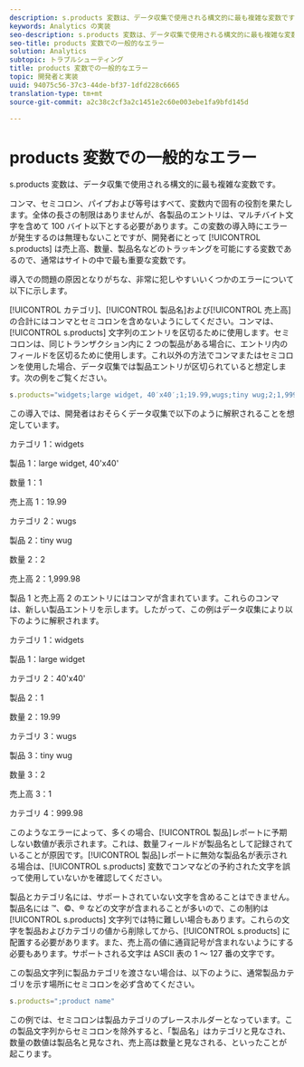 ```yaml
---
description: s.products 変数は、データ収集で使用される構文的に最も複雑な変数です。
keywords: Analytics の実装
seo-description: s.products 変数は、データ収集で使用される構文的に最も複雑な変数です。
seo-title: products 変数での一般的なエラー
solution: Analytics
subtopic: トラブルシューティング
title: products 変数での一般的なエラー
topic: 開発者と実装
uuid: 94075c56-37c3-44de-bf37-1dfd228c6665
translation-type: tm+mt
source-git-commit: a2c38c2cf3a2c1451e2c60e003ebe1fa9bfd145d

---
```



# products 変数での一般的なエラー

s.products 変数は、データ収集で使用される構文的に最も複雑な変数です。

コンマ、セミコロン、パイプおよび等号はすべて、変数内で固有の役割を果たします。全体の長さの制限はありませんが、各製品のエントリは、マルチバイト文字を含めて 100 バイト以下とする必要があります。この変数の導入時にエラーが発生するのは無理もないことですが、開発者にとって [!UICONTROL s.products] は売上高、数量、製品名などのトラッキングを可能にする変数であるので、通常はサイトの中で最も重要な変数です。

導入での問題の原因となりがちな、非常に犯しやすいいくつかのエラーについて以下に示します。

[!UICONTROL カテゴリ]、[!UICONTROL 製品名]および[!UICONTROL 売上高]の合計にはコンマとセミコロンを含めないようにしてください。コンマは、[!UICONTROL s.products] 文字列のエントリを区切るために使用します。セミコロンは、同じトランザクション内に 2 つの製品がある場合に、エントリ内のフィールドを区切るために使用します。これ以外の方法でコンマまたはセミコロンを使用した場合、データ収集では製品エントリが区切られていると想定します。次の例をご覧ください。

```js
s.products="widgets;large widget, 40′x40′;1;19.99,wugs;tiny wug;2;1,999.98";
```

この導入では、開発者はおそらくデータ収集で以下のように解釈されることを想定しています。

カテゴリ 1：widgets

製品 1：large widget, 40'x40'

数量 1：1

売上高 1：19.99

カテゴリ 2：wugs

製品 2：tiny wug

数量 2：2

売上高 2：1,999.98

製品 1 と売上高 2 のエントリにはコンマが含まれています。これらのコンマは、新しい製品エントリを示します。したがって、この例はデータ収集により以下のように解釈されます。

カテゴリ 1：widgets

製品 1：large widget

カテゴリ 2：40'x40'

製品 2：1

数量 2：19.99

カテゴリ 3：wugs

製品 3：tiny wug

数量 3：2

売上高 3：1

カテゴリ 4：999.98

このようなエラーによって、多くの場合、[!UICONTROL 製品]レポートに予期しない数値が表示されます。これは、数量フィールドが製品名として記録されていることが原因です。[!UICONTROL 製品]レポートに無効な製品名が表示される場合は、[!UICONTROL s.products] 変数でコンマなどの予約された文字を誤って使用していないかを確認してください。

製品とカテゴリ名には、サポートされていない文字を含めることはできません。製品名には ™、©、® などの文字が含まれることが多いので、この制約は [!UICONTROL s.products] 文字列では特に難しい場合もあります。これらの文字を製品およびカテゴリの値から削除してから、[!UICONTROL s.products] に配置する必要があります。また、売上高の値に通貨記号が含まれないようにする必要もあります。サポートされる文字は ASCII 表の 1 ～ 127 番の文字です。

この製品文字列に製品カテゴリを渡さない場合は、以下のように、通常製品カテゴリを示す場所にセミコロンを必ず含めてください。

```js
s.products=";product name"
```

この例では、セミコロンは製品カテゴリのプレースホルダーとなっています。この製品文字列からセミコロンを除外すると、「製品名」はカテゴリと見なされ、数量の数値は製品名と見なされ、売上高は数量と見なされる、といったことが起こります。
